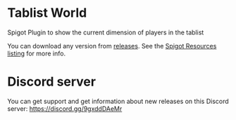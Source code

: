 # Tablist World
Spigot Plugin to show the current dimension of players in the tablist 

You can download any version from [releases](https://github.com/dominik-korsa/tablist-world/releases).
See the [Spigot Resources listing](https://www.spigotmc.org/resources/tablist-world.103740/) for more info.

# Discord server
You can get support and get information about new releases on this Discord server:
https://discord.gg/9gxddDAeMr
